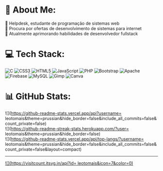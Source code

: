 # 💫 About Me:
🔭 Helpdesk, estudante de programação de sistemas web<br>👯 Procura por ofertas de desenvolvimento de sistemas para internet<br>🌱 Atualmente aprimorando habilidades de desenvolvedor fullstack


# 💻 Tech Stack:
![C](https://img.shields.io/badge/c-%2300599C.svg?style=flat&logo=c&logoColor=white) ![CSS3](https://img.shields.io/badge/css3-%231572B6.svg?style=flat&logo=css3&logoColor=white) ![HTML5](https://img.shields.io/badge/html5-%23E34F26.svg?style=flat&logo=html5&logoColor=white) ![JavaScript](https://img.shields.io/badge/javascript-%23323330.svg?style=flat&logo=javascript&logoColor=%23F7DF1E) ![PHP](https://img.shields.io/badge/php-%23777BB4.svg?style=flat&logo=php&logoColor=white) ![Bootstrap](https://img.shields.io/badge/bootstrap-%238511FA.svg?style=flat&logo=bootstrap&logoColor=white) ![Apache](https://img.shields.io/badge/apache-%23D42029.svg?style=flat&logo=apache&logoColor=white) ![Firebase](https://img.shields.io/badge/Firebase-039BE5?style=flat&logo=Firebase&logoColor=white) ![MySQL](https://img.shields.io/badge/mysql-%2300000f.svg?style=flat&logo=mysql&logoColor=white) ![Gimp](https://img.shields.io/badge/Gimp-657D8B?style=flat&logo=gimp&logoColor=FFFFFF) ![Canva](https://img.shields.io/badge/Canva-%2300C4CC.svg?style=flat&logo=Canva&logoColor=white)
# 📊 GitHub Stats:
![](https://github-readme-stats.vercel.app/api?username= leotomais&theme=prussian&hide_border=false&include_all_commits=false&count_private=false)<br/>
![](https://github-readme-streak-stats.herokuapp.com/?user= leotomais&theme=prussian&hide_border=false)<br/>
![](https://github-readme-stats.vercel.app/api/top-langs/?username= leotomais&theme=prussian&hide_border=false&include_all_commits=false&count_private=false&layout=compact)

---
[![](https://visitcount.itsvg.in/api?id= leotomais&icon=7&color=0)](https://visitcount.itsvg.in)

<!-- Proudly created with GPRM ( https://gprm.itsvg.in ) -->